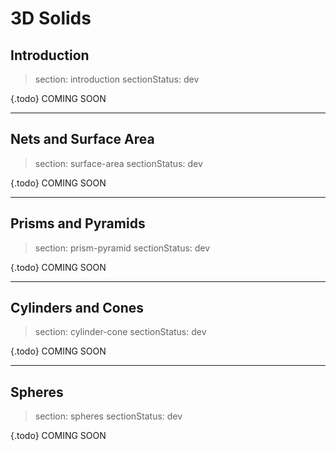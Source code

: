 # 3D Solids

## Introduction

> section: introduction
> sectionStatus: dev

{.todo} COMING SOON

---

## Nets and Surface Area

> section: surface-area
> sectionStatus: dev

{.todo} COMING SOON

---

## Prisms and Pyramids

> section: prism-pyramid
> sectionStatus: dev

{.todo} COMING SOON

---

## Cylinders and Cones

> section: cylinder-cone
> sectionStatus: dev

{.todo} COMING SOON

---

## Spheres

> section: spheres
> sectionStatus: dev

{.todo} COMING SOON
